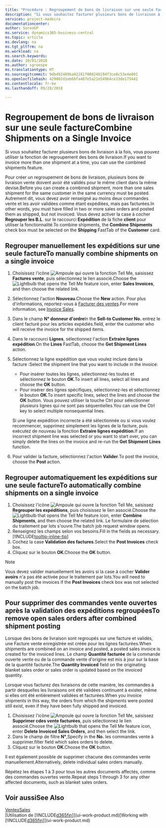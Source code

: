 ```yaml
---
title: "Procédure : Regroupement de bons de livraison sur une seule facture | Microsoft Docs"
description: "Si vous souhaitez facturer plusieurs bons de livraison à la fois, vous pouvez utiliser la fonction de regroupement des bons de livraison."
services: project-madeira
documentationcenter: 
author: SorenGP
ms.service: dynamics365-business-central
ms.topic: article
ms.devlang: na
ms.tgt_pltfrm: na
ms.workload: na
ms.search.keywords: 
ms.date: 10/01/2018
ms.author: sgroespe
ms.translationtype: HT
ms.sourcegitcommit: 9dbd92409ba02281f008246194f3ce0c53e4e001
ms.openlocfilehash: 429002d1eb6bfa487e5a21e54964ce33de175441
ms.contentlocale: fr-be
ms.lasthandoff: 09/28/2018

---
```

# <a name="combine-shipments-on-a-single-invoice"></a><span data-ttu-id="49f4d-103">Regroupement de bons de livraison sur une seule facture</span><span class="sxs-lookup"><span data-stu-id="49f4d-103">Combine Shipments on a Single Invoice</span></span>
<span data-ttu-id="49f4d-104">Si vous souhaitez facturer plusieurs bons de livraison à la fois, vous pouvez utiliser la fonction de regroupement des bons de livraison.</span><span class="sxs-lookup"><span data-stu-id="49f4d-104">If you want to invoice more than one shipment at a time, you can use the combined shipments feature.</span></span>  

 <span data-ttu-id="49f4d-105">Pour créer un regroupement de bons de livraison, plusieurs bons de livraison vente doivent avoir été validés pour le même client dans la même devise.</span><span class="sxs-lookup"><span data-stu-id="49f4d-105">Before you can create a combined shipment, more than one sales shipment for the same customer in the same currency must be posted.</span></span> <span data-ttu-id="49f4d-106">Autrement dit, vous devez avoir renseigné au moins deux commandes vente et les avoir validées comme étant expédiées, mais pas facturées.</span><span class="sxs-lookup"><span data-stu-id="49f4d-106">In other words, you must have filled in two or more sales orders and posted them as shipped, but not invoiced.</span></span> <span data-ttu-id="49f4d-107">Vous devez activer la case à cocher **Regrouper les B.L**. sur le raccourci **Expédition** de la fiche **client** pour utiliser la fonctionnalité.</span><span class="sxs-lookup"><span data-stu-id="49f4d-107">To combine shipments, the **Combine Shipments** check box must be selected on the **Shipping** FastTab of the **Customer** card.</span></span>  

## <a name="to-manually-combine-shipments-on-a-single-invoice"></a><span data-ttu-id="49f4d-108">Regrouper manuellement les expéditions sur une seule facture</span><span class="sxs-lookup"><span data-stu-id="49f4d-108">To manually combine shipments on a single invoice</span></span>  
1. <span data-ttu-id="49f4d-109">Choisissez l'icône ![Ampoule qui ouvre la fonction Tell Me](media/ui-search/search_small.png "Dites-moi ce que vous voulez faire"), saisissez **Factures vente**, puis sélectionnez le lien associé.</span><span class="sxs-lookup"><span data-stu-id="49f4d-109">Choose the ![Lightbulb that opens the Tell Me feature](media/ui-search/search_small.png "Tell me what you want to do") icon, enter **Sales Invoices**, and then choose the related link.</span></span>  
2. <span data-ttu-id="49f4d-110">Sélectionnez l'action **Nouveau**.</span><span class="sxs-lookup"><span data-stu-id="49f4d-110">Choose the **New** action.</span></span> <span data-ttu-id="49f4d-111">Pour plus d'informations, reportez-vous à [Facturer des ventes](sales-how-invoice-sales.md).</span><span class="sxs-lookup"><span data-stu-id="49f4d-111">For more information, see [Invoice Sales](sales-how-invoice-sales.md).</span></span>
3. <span data-ttu-id="49f4d-112">Dans le champ **N° donneur d'ordre**</span><span class="sxs-lookup"><span data-stu-id="49f4d-112">In the **Sell-to Customer No.**</span></span> <span data-ttu-id="49f4d-113">entrez le client facturé pour les articles expédiés.</span><span class="sxs-lookup"><span data-stu-id="49f4d-113">field, enter the customer who will receive the invoice for the shipped items.</span></span>  
4. <span data-ttu-id="49f4d-114">Dans le raccourci **Lignes**, sélectionnez l'action **Extraire lignes expédition**.</span><span class="sxs-lookup"><span data-stu-id="49f4d-114">On the **Lines** FastTab, choose the **Get Shipment Lines** action.</span></span>  
5. <span data-ttu-id="49f4d-115">Sélectionnez la ligne expédition que vous voulez inclure dans la facture :</span><span class="sxs-lookup"><span data-stu-id="49f4d-115">Select the shipment line that you want to include in the invoice:</span></span>  

    - <span data-ttu-id="49f4d-116">Pour insérer toutes les lignes, sélectionnez-les toutes et sélectionnez le bouton **OK**.</span><span class="sxs-lookup"><span data-stu-id="49f4d-116">To insert all lines, select all lines and choose the **OK** button.</span></span>  
    - <span data-ttu-id="49f4d-117">Pour insérer des lignes spécifiques, sélectionnez-les et sélectionnez le bouton **OK**.</span><span class="sxs-lookup"><span data-stu-id="49f4d-117">To insert specific lines, select the lines and choose the **OK** button.</span></span> <span data-ttu-id="49f4d-118">Vous pouvez utiliser la touche Ctrl pour sélectionner plusieurs lignes qui ne sont pas séquentielles.</span><span class="sxs-lookup"><span data-stu-id="49f4d-118">You can use the Ctrl key to select multiple nonsequential lines.</span></span>  

    <span data-ttu-id="49f4d-119">Si une ligne expédition incorrecte a été sélectionnée ou si vous voulez recommencer, supprimez simplement les lignes de la facture, puis exécutez de nouveau la fonction **Extraire lignes expédition**.</span><span class="sxs-lookup"><span data-stu-id="49f4d-119">If an incorrect shipment line was selected or you want to start over, you can simply delete the lines on the invoice and re-run the **Get Shipment Lines** function.</span></span>  
7. <span data-ttu-id="49f4d-120">Pour valider la facture, sélectionnez l'action **Valider**.</span><span class="sxs-lookup"><span data-stu-id="49f4d-120">To post the invoice, choose the **Post** action.</span></span>  

## <a name="to-automatically-combine-shipments-on-a-single-invoice"></a><span data-ttu-id="49f4d-121">Regrouper automatiquement les expéditions sur une seule facture</span><span class="sxs-lookup"><span data-stu-id="49f4d-121">To automatically combine shipments on a single invoice</span></span>  
1. <span data-ttu-id="49f4d-122">Choisissez l'icône ![Ampoule qui ouvre la fonction Tell Me](media/ui-search/search_small.png "Dites-moi ce que vous voulez faire"), saisissez **Regrouper les expéditions**, puis choisissez le lien associé.</span><span class="sxs-lookup"><span data-stu-id="49f4d-122">Choose the ![Lightbulb that opens the Tell Me feature](media/ui-search/search_small.png "Tell me what you want to do") icon, enter **Combine Shipments**, and then choose the related link.</span></span> <span data-ttu-id="49f4d-123">Le formulaire de sélection du traitement par lots s'ouvre.</span><span class="sxs-lookup"><span data-stu-id="49f4d-123">The batch job request window opens.</span></span>  
2. <span data-ttu-id="49f4d-124">Renseignez les champs selon vos besoins.</span><span class="sxs-lookup"><span data-stu-id="49f4d-124">Fill in the fields as necessary.</span></span> [!INCLUDE[tooltip-inline-tip](includes/tooltip-inline-tip_md.md)]
3. <span data-ttu-id="49f4d-125">Cochez la case **Validation des factures**.</span><span class="sxs-lookup"><span data-stu-id="49f4d-125">Select the **Post Invoices** check box.</span></span>  
4.  <span data-ttu-id="49f4d-126">Cliquez sur le bouton **OK**.</span><span class="sxs-lookup"><span data-stu-id="49f4d-126">Choose the **OK** button.</span></span>  

> [!NOTE]  
>  <span data-ttu-id="49f4d-127">Vous devez valider manuellement les avoirs si la case à cocher **Valider avoirs** n'a pas été activée pour le traitement par lots.</span><span class="sxs-lookup"><span data-stu-id="49f4d-127">You will need to manually post the invoices if the **Post Invoices** check box was not selected on the batch job.</span></span>  

## <a name="to-remove-open-sales-orders-after-combined-shipment-posting"></a><span data-ttu-id="49f4d-128">Pour supprimer des commandes vente ouvertes après la validation des expéditions regroupées</span><span class="sxs-lookup"><span data-stu-id="49f4d-128">To remove open sales orders after combined shipment posting</span></span> 
<span data-ttu-id="49f4d-129">Lorsque des bons de livraison sont regroupés sur une facture et validés, une Facture vente enregistrée est créée pour les lignes facturées.</span><span class="sxs-lookup"><span data-stu-id="49f4d-129">When shipments are combined on an invoice and posted, a posted sales invoice is created for the invoiced lines.</span></span> <span data-ttu-id="49f4d-130">Le champ **Quantité facturée** de la commande ouverte vente ou de la commande vente d'origine est mis à jour sur la base de la quantité facturée.</span><span class="sxs-lookup"><span data-stu-id="49f4d-130">The **Quantity Invoiced** field on the originating blanket sales order or sales order is updated based on the invoiced quantity.</span></span>  

<span data-ttu-id="49f4d-131">Lorsque vous facturez des livraisons de cette manière, les commandes à partir desquelles les livraisons ont été validées continuent à exister, même si elles ont été entièrement validées et facturées.</span><span class="sxs-lookup"><span data-stu-id="49f4d-131">When you invoice shipments in this way, the orders from which the shipments were posted still exist, even if they have been fully shipped and invoiced.</span></span>   

1. <span data-ttu-id="49f4d-132">Choisissez l'icône ![Ampoule qui ouvre la fonction Tell Me](media/ui-search/search_small.png "Dites-moi ce que vous voulez faire"), saisissez **Supprimer cdes vente facturées**, puis sélectionnez le lien associé.</span><span class="sxs-lookup"><span data-stu-id="49f4d-132">Choose the ![Lightbulb that opens the Tell Me feature](media/ui-search/search_small.png "Tell me what you want to do") icon, enter **Delete Invoiced Sales Orders**, and then select the link.</span></span>  
2. <span data-ttu-id="49f4d-133">Dans le champ de filtre **N°**,</span><span class="sxs-lookup"><span data-stu-id="49f4d-133">Specify in the **No.**</span></span> <span data-ttu-id="49f4d-134">les commandes vente à supprimer.</span><span class="sxs-lookup"><span data-stu-id="49f4d-134">filter field which sales orders to delete.</span></span>  
3. <span data-ttu-id="49f4d-135">Cliquez sur le bouton **OK**.</span><span class="sxs-lookup"><span data-stu-id="49f4d-135">Choose the **OK** button.</span></span>  

<span data-ttu-id="49f4d-136">Il est également possible de supprimer chacune des commandes vente manuellement.</span><span class="sxs-lookup"><span data-stu-id="49f4d-136">Alternatively, delete individual sales orders manually.</span></span>  

<span data-ttu-id="49f4d-137">Répétez les étapes 1 à 3 pour tous les autres documents affectés, comme des commandes ouvertes vente.</span><span class="sxs-lookup"><span data-stu-id="49f4d-137">Repeat steps 1 through 3 for any other affected documents, such as blanket sales orders.</span></span>

## <a name="see-also"></a><span data-ttu-id="49f4d-138">Voir aussi</span><span class="sxs-lookup"><span data-stu-id="49f4d-138">See Also</span></span>  
[<span data-ttu-id="49f4d-139">Ventes</span><span class="sxs-lookup"><span data-stu-id="49f4d-139">Sales</span></span>](sales-manage-sales.md)  
<span data-ttu-id="49f4d-140">[Utilisation de [!INCLUDE[d365fin](includes/d365fin_md.md)]](ui-work-product.md)</span><span class="sxs-lookup"><span data-stu-id="49f4d-140">[Working with [!INCLUDE[d365fin](includes/d365fin_md.md)]](ui-work-product.md)</span></span>

